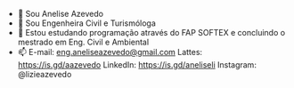 - 👋 Sou Anelise Azevedo
- 💞️ Sou Engenheira Civil e Turismóloga
- 🌱 Estou estudando programação através do FAP SOFTEX e concluindo o mestrado em Eng. Civil e Ambiental
- 📫  E-mail: eng.aneliseazevedo@gmail.com
        Lattes: https://is.gd/aazevedo
         LinkedIn: https://is.gd/aneliseli
          Instagram: @lizieazevedo 

<!---
lizieaz/lizieaz is a ✨ special ✨ repository because its `README.md` (this file) appears on your GitHub profile.
You can click the Preview link to take a look at your changes.
--->
